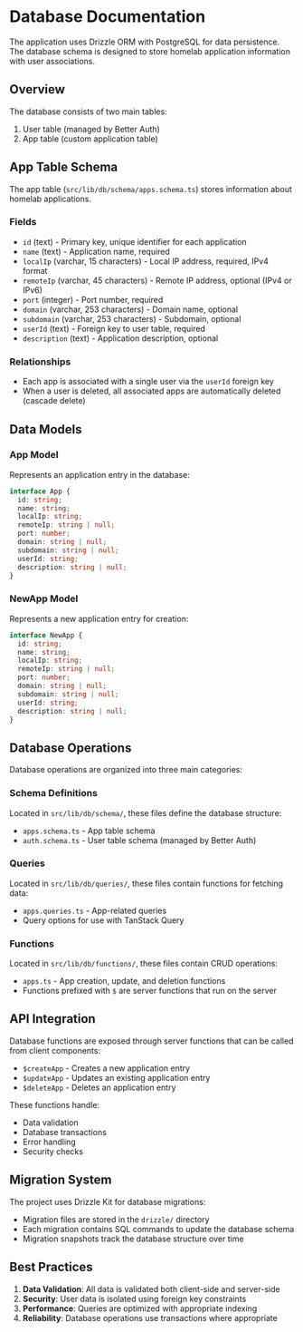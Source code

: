 # Database Documentation

The application uses Drizzle ORM with PostgreSQL for data persistence. The database schema is designed to store homelab application information with user associations.

## Overview

The database consists of two main tables:
1. User table (managed by Better Auth)
2. App table (custom application table)

## App Table Schema

The app table (`src/lib/db/schema/apps.schema.ts`) stores information about homelab applications.

### Fields

- `id` (text) - Primary key, unique identifier for each application
- `name` (text) - Application name, required
- `localIp` (varchar, 15 characters) - Local IP address, required, IPv4 format
- `remoteIp` (varchar, 45 characters) - Remote IP address, optional (IPv4 or IPv6)
- `port` (integer) - Port number, required
- `domain` (varchar, 253 characters) - Domain name, optional
- `subdomain` (varchar, 253 characters) - Subdomain, optional
- `userId` (text) - Foreign key to user table, required
- `description` (text) - Application description, optional

### Relationships

- Each app is associated with a single user via the `userId` foreign key
- When a user is deleted, all associated apps are automatically deleted (cascade delete)

## Data Models

### App Model

Represents an application entry in the database:

```typescript
interface App {
  id: string;
  name: string;
  localIp: string;
  remoteIp: string | null;
  port: number;
  domain: string | null;
  subdomain: string | null;
  userId: string;
  description: string | null;
}
```

### NewApp Model

Represents a new application entry for creation:

```typescript
interface NewApp {
  id: string;
  name: string;
  localIp: string;
  remoteIp: string | null;
  port: number;
  domain: string | null;
  subdomain: string | null;
  userId: string;
  description: string | null;
}
```

## Database Operations

Database operations are organized into three main categories:

### Schema Definitions

Located in `src/lib/db/schema/`, these files define the database structure:
- `apps.schema.ts` - App table schema
- `auth.schema.ts` - User table schema (managed by Better Auth)

### Queries

Located in `src/lib/db/queries/`, these files contain functions for fetching data:
- `apps.queries.ts` - App-related queries
- Query options for use with TanStack Query

### Functions

Located in `src/lib/db/functions/`, these files contain CRUD operations:
- `apps.ts` - App creation, update, and deletion functions
- Functions prefixed with `$` are server functions that run on the server

## API Integration

Database functions are exposed through server functions that can be called from client components:

- `$createApp` - Creates a new application entry
- `$updateApp` - Updates an existing application entry
- `$deleteApp` - Deletes an application entry

These functions handle:
- Data validation
- Database transactions
- Error handling
- Security checks

## Migration System

The project uses Drizzle Kit for database migrations:

- Migration files are stored in the `drizzle/` directory
- Each migration contains SQL commands to update the database schema
- Migration snapshots track the database structure over time

## Best Practices

1. **Data Validation**: All data is validated both client-side and server-side
2. **Security**: User data is isolated using foreign key constraints
3. **Performance**: Queries are optimized with appropriate indexing
4. **Reliability**: Database operations use transactions where appropriate